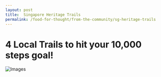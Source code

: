 ```yaml
---
layout: post
title:  Singapore Heritage Trails
permalink: /food-for-thought/from-the-community/sg-heritage-trails
---
```

# 4 Local Trails to hit your 10,000 steps goal!

![Images](/images/stories/2019/sg-trails-1.jpg.jpg)
